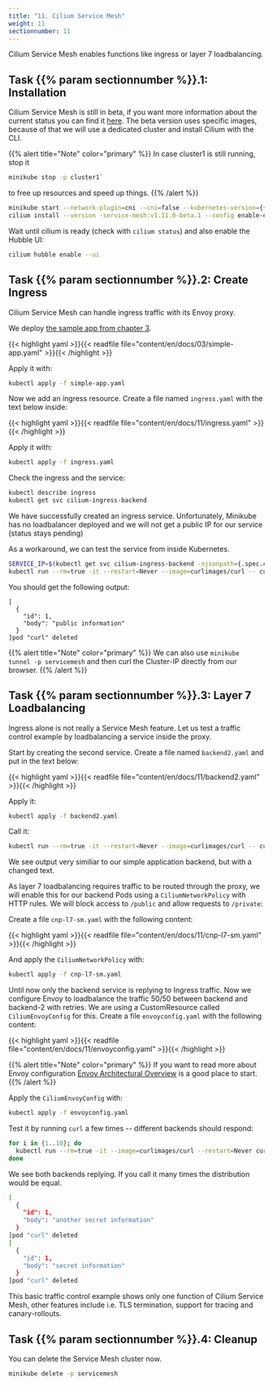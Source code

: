 ```yaml
---
title: "11. Cilium Service Mesh"
weight: 11
sectionnumber: 11
---
```

Cilium Service Mesh enables functions like ingress or layer 7 loadbalancing.


## Task {{% param sectionnumber %}}.1: Installation

Cilium Service Mesh is still in beta, if you want more information about the current status you can find it [here](https://github.com/cilium/cilium-service-mesh-beta). The beta version uses specific images, because of that we will use a dedicated cluster and install Cilium with the CLI.

{{% alert title="Note" color="primary" %}}
In case cluster1 is still running, stop it
```bash
minikube stop -p cluster1`
```
to free up resources and speed up things.
{{% /alert %}}


```bash
minikube start --network-plugin=cni --cni=false --kubernetes-version={{% param "kubernetesVersion" %}} -p servicemesh
cilium install --version -service-mesh:v1.11.0-beta.1 --config enable-envoy-config=true --kube-proxy-replacement=probe
```

Wait until cilium is ready (check with `cilium status`) and also enable the Hubble UI:

```bash
cilium hubble enable --ui 
```


## Task {{% param sectionnumber %}}.2: Create Ingress

Cilium Service Mesh can handle ingress traffic with its Envoy proxy.


We deploy [the sample app from chapter 3](https://cilium-basics.training.acend.ch/docs/03/#task-32-deploy-simple-application).


{{< highlight yaml >}}{{< readfile file="content/en/docs/03/simple-app.yaml" >}}{{< /highlight >}}

Apply it with:

```bash
kubectl apply -f simple-app.yaml
```

Now we add an ingress resource. Create a file named `ingress.yaml` with the text below inside:

{{< highlight yaml >}}{{< readfile file="content/en/docs/11/ingress.yaml" >}}{{< /highlight >}}

Apply it with:

```bash
kubectl apply -f ingress.yaml
```

Check the ingress and the service:

```bash
kubectl describe ingress
kubectl get svc cilium-ingress-backend
```
We have successfully created an ingress service. Unfortunately, Minikube has no loadbalancer deployed and we will not get a public IP for our service (status stays pending)

As a workaround, we can test the service from inside Kubernetes.

```bash
SERVICE_IP=$(kubectl get svc cilium-ingress-backend -ojsonpath={.spec.clusterIP})
kubectl run --rm=true -it --restart=Never --image=curlimages/curl -- curl http://${SERVICE_IP}/public
```

You should get the following output:

```
[
  {
    "id": 1,
    "body": "public information"
  }
]pod "curl" deleted
```
{{% alert title="Note" color="primary" %}}
We can also use `minikube tunnel -p servicemesh` and then curl the Cluster-IP directly from our browser.
{{% /alert %}}


## Task {{% param sectionnumber %}}.3: Layer 7 Loadbalancing

Ingress alone is not really a Service Mesh feature. Let us test a traffic control example by loadbalancing a service inside the proxy.

Start by creating the second service. Create a file named `backend2.yaml` and put in the text below:

{{< highlight yaml >}}{{< readfile file="content/en/docs/11/backend2.yaml" >}}{{< /highlight >}}

Apply it:
```bash
kubectl apply -f backend2.yaml
```

Call it:
```bash
kubectl run --rm=true -it --restart=Never --image=curlimages/curl -- curl --connect-timeout 3 http://backend-2:8080/public
```

We see output very similiar to our simple application backend, but with a changed text.

As layer 7 loadbalancing requires traffic to be routed through the proxy, we will enable this for our backend Pods using a `CiliumNetworkPolicy` with HTTP rules. We will block access to `/public` and allow requests to `/private`:

Create a file `cnp-l7-sm.yaml` with the following content:

{{< highlight yaml >}}{{< readfile file="content/en/docs/11/cnp-l7-sm.yaml" >}}{{< /highlight >}}

And apply the `CiliumNetworkPolicy` with:

```bash
kubectl apply -f cnp-l7-sm.yaml
```

Until now only the backend service is replying to Ingress traffic. Now we configure Envoy to loadbalance the traffic 50/50 between backend and backend-2 with retries.
We are using a CustomResource called `CiliumEnvoyConfig` for this. Create a file `envoyconfig.yaml` with the following content:

{{< highlight yaml >}}{{< readfile file="content/en/docs/11/envoyconfig.yaml" >}}{{< /highlight >}}

{{% alert title="Note" color="primary" %}}
If you want to read more about Envoy configuration [Envoy Architectural Overview](https://www.envoyproxy.io/docs/envoy/latest/intro/arch_overview/http/http) is a good place to start.
{{% /alert %}}

Apply the `CiliumEnvoyConfig` with:

```bash
kubectl apply -f envoyconfig.yaml
```

Test it by running `curl` a few times -- different backends should respond:

```bash
for i in {1..10}; do
  kubectl run --rm=true -it --image=curlimages/curl --restart=Never curl -- curl  http://backend:8080/private
done
```

We see both backends replying. If you call it many times the distribution would be equal.

```bash
[                                                                                                                               [10/1834]
  {                                                                                                                                      
    "id": 1,                                                                                                                             
    "body": "another secret information"                                                                                                 
  }                                                                                                                                      
]pod "curl" deleted                                                                                                                      
[                                                                                                                                        
  {                                                                                                                                      
    "id": 1,                                                                                                                             
    "body": "secret information"                                                                                                         
  }                                                                                                                                      
]pod "curl" deleted
```
This basic traffic control example shows only one function of Cilium Service Mesh, other features include i.e. TLS termination, support for tracing and canary-rollouts.


## Task {{% param sectionnumber %}}.4: Cleanup

You can delete the Service Mesh cluster now.

```bash
minikube delete -p servicemesh
```

